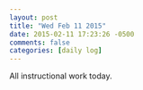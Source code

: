 ```yaml
---
layout: post
title: "Wed Feb 11 2015"
date: 2015-02-11 17:23:26 -0500
comments: false
categories: [daily log]
---
```


All instructional work today.
